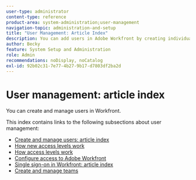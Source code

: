 ```yaml
---
user-type: administrator
content-type: reference
product-area: system-administration;user-management
navigation-topic: administration-and-setup
title: "User Management: Article Index"
description: You can add users in Adobe Workfront by creating individual users from scratch or by copy existing users.
author: Becky
feature: System Setup and Administration
role: Admin
recommendations: noDisplay, noCatalog
exl-id: 92b02c31-7e77-4b27-9b17-d7803df2ba2d
---
```

# User management: article index

 <!-- Audited: 5/2025 -->

You can create and manage users in Workfront. 

This index contains links to the following subsections about user management:

* [Create and manage users: article index](../../administration-and-setup/add-users/create-and-manage-users/create-and-manage-users.md) 
* [How new access levels work](/help/quicksilver/administration-and-setup/add-users/how-access-levels-work/access-levels-toc.md)
* [How access levels work](../../administration-and-setup/add-users/access-levels-and-object-permissions/access-levels.md) 
* [Configure access to Adobe Workfront](../../administration-and-setup/add-users/configure-and-grant-access/configure-access.md) 
* [Single sign-on in Workfront: article index](../../administration-and-setup/add-users/single-sign-on/single-sign-on.md)
* [Create and manage teams](../../administration-and-setup/add-users/create-and-manage-teams/create-and-manage-teams.md)
